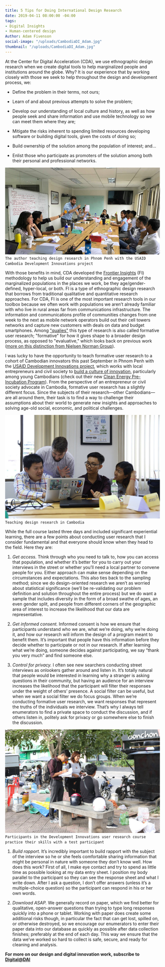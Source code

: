 ```yaml
---
title: 5 Tips for Doing International Design Research
date: 2019-04-11 08:00:00 -04:00
tags:
- Digital Insights
- Human-centered design
Author: Adam Fivenson
social-image: "/uploads/CambodiaDI_Adam.jpg"
thumbnail: "/uploads/CambodiaDI_Adam.jpg"
---
```


At the Center for Digital Acceleration (CDA), we use ethnographic design research when we create digital tools to help marginalized people and institutions around the globe. Why? It is our experience that by working closely with those we seek to help throughout the design and development process, we:

* Define the problem in their terms, not ours;

* Learn of and about previous attempts to solve the problem;

* Develop our understanding of local culture and history, as well as how people seek and share information and use mobile technology so we can meet them where they are;

* Mitigate the risks inherent to spending limited resources developing software or building digital tools, given the costs of doing so;

* Build ownership of the solution among the population of interest; and...

* Enlist those who participate as promoters of the solution among both their personal and professional networks.

![New1.jpg](/uploads/New1.jpg)`The author teaching design research in Phnom Penh with the USAID Cambodia Development Innovations project`

<!--more-->

With those benefits in mind, CDA developed the [Frontier Insights](https://dai-global-digital.com/tags/?tag=digital-insights) (FI) methodology to help us build our understanding and engagement of the marginalized populations in the places we work, be they age/gender-defined, hyper-local, or both. FI is a type of ethnographic design research that borrows from traditional qualitative and quantitative research approaches. For CDA, FI is one of the most important research tools in our toolbox because we often work with populations we aren’t already familiar with who live in rural areas far from communications infrastructure. The information and communications profile of communities changes from one week to the next as mobile network operators build out their cell towers networks and capture new customers with deals on data and budget smartphones. Among ["qualies"](https://dai-global-digital.com/from-one-qualie-to-another-insights-from-qual360-2019.html) this type of research is also called formative user research; "formative" for how it gives shape to a broader design process, as opposed to "evaluative," which looks back on previous work ([more on this distinction from Nielsen Norman Group](https://www.nngroup.com/articles/which-ux-research-methods/)).

I was lucky to have the opportunity to teach formative user research to a cohort of Cambodian innovators this past September in Phnom Penh with the [USAID Development Innovations project](https://www.dai.com/our-work/projects/cambodia-development-innovations), which works with local entrepreneurs and civil society to [build a culture of innovation](https://dai-global-digital.com/cambodia.html), particularly among young Cambodians (check out their new [Clean Energy Pre-Incubation Program](https://energylab.asia/cepreincubation)). From the perspective of an entrepreneur or civil society advocate in Cambodia, formative user research has a slightly different focus. Since the subjects of their research—other Cambodians—are all around them, their task is to find a way to challenge their assumptions about their world to generate new insights and approaches to solving age-old social, economic, and political challenges.

![new3.jpg](/uploads/new3.jpg)`Teaching design research in Cambodia`

While the full course lasted three days and included significant experiential learning, there are a few points about conducting user research that I consider fundamental and that everyone should know when they head to the field. Here they are:

1. *Get access.* Think through who you need to talk to, how you can access that population, and whether it’s better for you to carry out your interviews in the street or whether you’ll need a local partner to convene people for you. Either approach can make sense depending on the circumstances and expectations. This also ties back to the sampling method; since we do design-oriented research we aren’t as worried about statistical significance (we’ll be re-validating our problem definition and solution throughout the entire process) but we do want a sample that includes diversity in the form of a broad swathe of ages, an even gender split, and people from different corners of the geographic area of interest to increase the likelihood that our data are representative.

2. *Get informed consent.* Informed consent is how we ensure that participants understand who we are, what we’re doing, why we’re doing it, and how our research will inform the design of a program meant to benefit them. It’s important that people have this information before they decide whether to participate or not in our research. If after learning what we’re doing, someone decides against participating, we say “thank you very much” and find someone else.

3. *Control for privacy.* I often see new searchers conducting street interviews as onlookers gather around and listen in. It’s totally natural that people would be interested in learning why a stranger is asking questions in their community, but having an audience for an interview increases the likelihood that the participant will filter their responses under the weight of others’ presence. A social filter can be useful, but when we want a social filter we do focus groups. When we’re conducting formative user research, we want responses that represent the truths of the individuals we interview. That’s why I always tell enumerators to find a private space to conduct the discussion, and if others listen in, politely ask for privacy or go somewhere else to finish the discussion.

![39899884_1100681490098947_1685962757477761024_o.jpg](/uploads/39899884_1100681490098947_1685962757477761024_o.jpg)`Participants in the Development Innovations user research course practice their skills with a test participant`

1. *Build rapport.* It’s incredibly important to build rapport with the subject of the interview so he or she feels comfortable sharing information that might be personal in nature with someone they don’t know well. How does this work? First of all, I make eye contact and try to spend as little time as possible looking at my data entry sheet. I position my body parallel to the participant so they can see the response sheet and what I write down. After I ask a question, I don’t offer answers (unless it’s a multiple-choice question) so the participant can respond in his or her own words.

2. *Download ASAP.* We generally record on paper, which we find better for qualitative, open-answer questions than trying to type long responses quickly into a phone or tablet. Working with paper does create some additional risks though, in particular the fact that can get lost, spilled on, or otherwise destroyed, so we encourage our enumerators to enter their paper data into our database as quickly as possible after data collection finishes; preferably at the end of each day. This way we ensure that the data we’ve worked so hard to collect is safe, secure, and ready for cleaning and analysis.

**For more on our design and digital innovation work, subscribe to [Digital@DAI](https://dai.us19.list-manage.com/subscribe?u=9cb0638e1f8d7224ba7058efa&id=67e58edf98)**